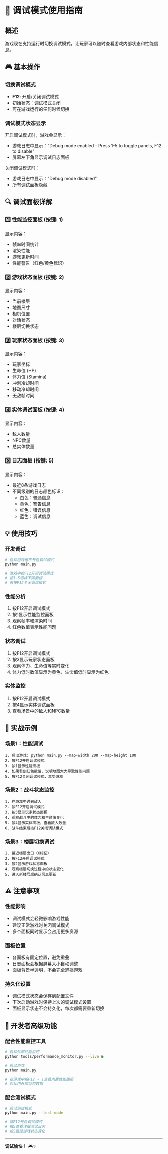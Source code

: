 # 🔧 调试模式使用指南

## 概述
游戏现在支持运行时切换调试模式，让玩家可以随时查看游戏内部状态和性能信息。

## 🎮 基本操作

### 切换调试模式
- **F12**: 开启/关闭调试模式
- 初始状态：调试模式关闭
- 可在游戏运行的任何时候切换

### 调试模式状态显示
开启调试模式时，游戏会显示：
- 游戏日志中显示："Debug mode enabled - Press 1-5 to toggle panels, F12 to disable"
- 屏幕左下角显示调试日志面板

关闭调试模式时：
- 游戏日志中显示："Debug mode disabled"
- 所有调试面板隐藏

## 🔍 调试面板详解

### 1️⃣ 性能监控面板 (按键: 1)
显示内容：
- 帧率时间统计
- 渲染性能
- 游戏更新时间
- 性能警告（红色/黄色标识）

### 2️⃣ 游戏状态面板 (按键: 2)  
显示内容：
- 当前楼层
- 地图尺寸
- 相机位置
- 对话状态
- 楼层切换状态

### 3️⃣ 玩家状态面板 (按键: 3)
显示内容：
- 玩家坐标
- 生命值 (HP)
- 体力值 (Stamina)
- 冲刺冷却时间
- 移动冷却时间
- 无敌帧时间

### 4️⃣ 实体调试面板 (按键: 4)
显示内容：
- 敌人数量
- NPC数量
- 总实体数量

### 5️⃣ 日志面板 (按键: 5)
显示内容：
- 最近8条游戏日志
- 不同级别的日志颜色标识：
  - 白色：普通信息
  - 黄色：警告信息
  - 红色：错误信息
  - 蓝色：调试信息

## 💡 使用技巧

### 开发调试
```bash
# 启动游戏但不开启调试模式
python main.py

# 游戏中按F12开启调试模式
# 按1-5切换不同面板
# 再按F12关闭调试模式
```

### 性能分析
1. 按F12开启调试模式
2. 按1显示性能监控面板
3. 观察帧率和渲染时间
4. 红色数值表示性能问题

### 状态调试
1. 按F12开启调试模式
2. 按3显示玩家状态面板
3. 观察体力、生命值等实时变化
4. 体力低时数值显示为黄色，生命值低时显示为红色

### 实体监控
1. 按F12开启调试模式
2. 按4显示实体调试面板
3. 查看场景中的敌人和NPC数量

## 🎯 实战示例

### 场景1：性能调试
```
1. 启动游戏: python main.py --map-width 200 --map-height 100
2. 按F12开启调试模式
3. 按1显示性能面板
4. 如果看到红色数值，说明地图太大导致性能问题
5. 按F12关闭调试模式，享受游戏
```

### 场景2：战斗状态监控
```
1. 在游戏中遇到敌人
2. 按F12开启调试模式  
3. 按3显示玩家状态面板
4. 观察战斗中的体力和生命值变化
5. 按4显示实体面板，查看敌人数量
6. 战斗结束后按F12关闭调试模式
```

### 场景3：楼层切换调试
```
1. 接近楼层出口（X标记）
2. 按F12开启调试模式
3. 按2显示游戏状态面板
4. 观察楼层切换过程中的状态变化
5. 进入新楼层后确认信息更新
```

## ⚠️ 注意事项

### 性能影响
- 调试模式会轻微影响游戏性能
- 建议正常游戏时关闭调试模式
- 多个面板同时显示会占用更多资源

### 面板位置
- 各面板有固定位置，避免重叠
- 日志面板会根据屏幕大小自动调整
- 面板背景半透明，不会完全遮挡游戏

### 持久化设置
- 调试模式状态会保存到配置文件
- 下次启动游戏时保持上次的调试模式设置
- 面板显示状态不会持久化，每次都需要重新切换

## 🔧 开发者高级功能

### 配合性能监控工具
```bash
# 启动外部性能监控
python tools/performance_monitor.py --live &

# 启动游戏
python main.py

# 在游戏中按F12 + 1查看内置性能面板
# 对比内外部监控数据
```

### 配合测试模式
```bash
# 启动测试模式
python main.py --test-mode

# 按F12开启调试模式
# 按5查看详细测试日志
# 按2监控游戏状态变化
```

---

**调试愉快！** 🎮✨